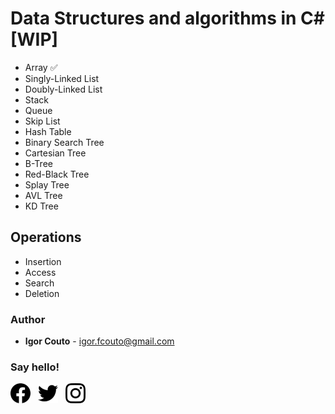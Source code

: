 # Data Structures and algorithms  in C# [WIP]

- Array	✅
- Singly-Linked List
- Doubly-Linked List
- Stack
- Queue
- Skip List
- Hash Table
- Binary Search Tree
- Cartesian Tree
- B-Tree
- Red-Black Tree
- Splay Tree
- AVL Tree
- KD Tree

## Operations

- Insertion
- Access
- Search
- Deletion

### Author

- **Igor Couto** - [igor.fcouto@gmail.com](mailto:igor.fcouto@gmail.com)

### Say hello!

<a href="https://www.facebook.com/igor.couto/" target="_blank"><img height="32" width="32" src="https://raw.githubusercontent.com/igor-couto/images/main/social-icons/facebook.svg" /></a> &nbsp;&nbsp;<a href="https://twitter.com/igr_couto" target="_blank"><img height="32" width="32" src="https://raw.githubusercontent.com/igor-couto/images/main/social-icons/twitter.svg" /></a> &nbsp;&nbsp;<a href="https://www.instagram.com/igor.fcouto/" target="_blank"><img height="32" width="32" src="https://raw.githubusercontent.com/igor-couto/images/main/social-icons/instagram.svg" /></a>